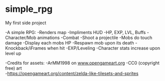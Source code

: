 # simple_rpg

My first side project

-A simple RPG: 
	-Renders map
	-Impliments HUD
		-HP, EXP, LVL, Buffs
	-Character/Mob animations
	-Combat
		-Shoot a projectile
		-Mobs do touch damage
		-Display each mobs HP
		-Respawn mob upon its death
		-Knockback/iFrames when hit
	-EXP/Leveling
		-Character stats increase upon level up

-Credits for assets: 
	-ArMM1998 on www.opengameart.org 
	-CC0 (copyright free) art  
	-https://opengameart.org/content/zelda-like-tilesets-and-sprites
